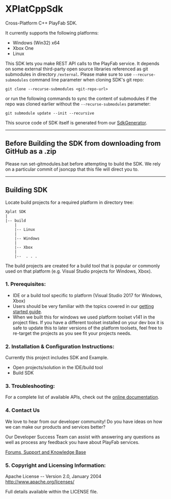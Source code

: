 # XPlatCppSdk
Cross-Platform C++ PlayFab SDK.

It currently supports the following platforms:
- Windows (Win32) x64
- Xbox One
- Linux

This SDK lets you make REST API calls to the PlayFab service. It depends on some external third-party open source libraries referenced as git submodules in directory `/external`. Please make sure to use `--recurse-submodules` command line parameter when cloning SDK's git repo:
```
git clone --recurse-submodules <git-repo-url>
```
or run the following commands to sync the content of submodules if the repo was cloned earlier without the `--recurse-submodules` parameter:

```
git submodule update --init --recursive
```
This source code of SDK itself is generated from our [SdkGenerator](https://github.com/PlayFab/SdkGenerator).

---
## Before Building the SDK from downloading from GitHub as a .zip
Please run set-gitmodules.bat before attempting to build the SDK. We rely on a particular commit of jsoncpp that this file will direct you to. 

---
## Building SDK
Locate build projects for a required platform in directory tree:
```
Xplat SDK
|
|-- build
    |
    |-- Linux
    |
    |-- Windows
    |
    |-- Xbox
    |
    |--  . . .
```
The build projects are created for a build tool that is popular or commonly used on that platform (e.g. Visual Studio projects for Windows, Xbox).

### 1. Prerequisites:

* IDE or a build tool specific to platform (Visual Studio 2017 for Windows, Xbox)
* Users should be very familiar with the topics covered in our [getting started guide](https://api.playfab.com/docs/general-getting-started).
* When we built this for windows we used platform toolset v141 in the project files. If you have a different toolset installed on your dev box it is safe to update this to later versions of the platform toolsets, feel free to re-target the projects as you see fit your projects needs.

### 2. Installation & Configuration Instructions:

Currently this project includes SDK and Example.

* Open projects/solution in the IDE/build tool
* Build SDK

### 3. Troubleshooting:

For a complete list of available APIs, check out the [online documentation](http://api.playfab.com/Documentation/).

### 4. Contact Us
We love to hear from our developer community!
Do you have ideas on how we can make our products and services better?

Our Developer Success Team can assist with answering any questions as well as process any feedback you have about PlayFab services.

[Forums, Support and Knowledge Base](https://community.playfab.com/index.html)

### 5. Copyright and Licensing Information:

Apache License --
  Version 2.0, January 2004
  http://www.apache.org/licenses/

  Full details available within the LICENSE file.
